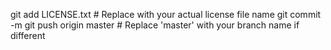 git add LICENSE.txt  # Replace with your actual license file name
git commit -m 
git push origin master  # Replace 'master' with your branch name if different
